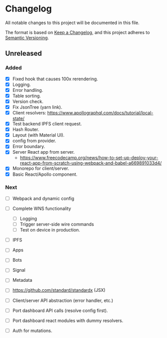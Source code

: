 # Changelog

All notable changes to this project will be documented in this file.

The format is based on [Keep a Changelog](https://keepachangelog.com/en/1.0.0/),
and this project adheres to [Semantic Versioning](https://semver.org/spec/v2.0.0.html).

## Unreleased

### Added

- [x] Fixed hook that causes 100x rerendering.
- [x] Logging.
- [x] Error handling.
- [x] Table sorting.
- [x] Version check.
- [x] Fix JsonTree (yarn link).
- [x] Client resolvers: https://www.apollographql.com/docs/tutorial/local-state/
- [x] Test backend IPFS client request.
- [x] Hash Router.
- [x] Layout (with Material UI).
- [x] config from provider.
- [x] Error boundary.
- [x] Server React app from server.
    - https://www.freecodecamp.org/news/how-to-set-up-deploy-your-react-app-from-scratch-using-webpack-and-babel-a669891033d4/
- [x] Monorepo for client/server.
- [x] Basic React/Apollo component.

### Next

- [ ] Webpack and dynamic config 
- [ ] Complete WNS functionality
    - [ ] Logging
    - [ ] Trigger server-side wire commands
    - [ ] Test on device in production.
- [ ] IPFS
- [ ] Apps
- [ ] Bots
- [ ] Signal
- [ ] Metadata

- [ ] https://github.com/standard/standardx (JSX)
- [ ] Client/server API abstraction (error handler, etc.)
- [ ] Port dashboard API calls (resolve config first).
- [ ] Port dashboard react modules with dummy resolvers.
- [ ] Auth for mutations.
